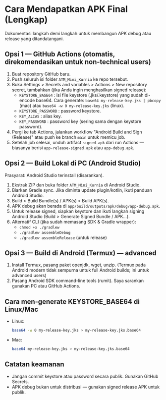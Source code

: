 # Cara Mendapatkan APK Final (Lengkap)
Dokumentasi langkah demi langkah untuk membangun APK debug atau release yang ditandatangani.

## Opsi 1 — GitHub Actions (otomatis, direkomendasikan untuk non-technical users)
1. Buat repository GitHub baru.
2. Push seluruh isi folder `ATM_Mini_Kurnia` ke repo tersebut.
3. Buka Settings > Secrets and variables > Actions > New repository secret, tambahkan (jika Anda ingin menghasilkan signed release):
   - `KEYSTORE_BASE64` : isi file keystore (.jks/.keystore) yang sudah di-encode base64. Cara generate: `base64 my-release-key.jks | pbcopy` (mac) atau `base64 -w 0 my-release-key.jks` (linux).
   - `KEYSTORE_PASSWORD` : password keystore.
   - `KEY_ALIAS` : alias key.
   - `KEY_PASSWORD` : password key (sering sama dengan keystore password).
4. Pergi ke tab Actions, jalankan workflow "Android Build and Sign (Release)" atau push ke branch `main` untuk memicu job.
5. Setelah job selesai, unduh artifact `signed-apk` dari run Actions — biasanya berisi `app-release-signed.apk` atau `app-debug.apk`.

## Opsi 2 — Build Lokal di PC (Android Studio)
Prasyarat: Android Studio terinstall (disarankan).

1. Ekstrak ZIP dan buka folder `ATM_Mini_Kurnia` di Android Studio.
2. Biarkan Gradle sync. Jika diminta update plugin/kotlin, ikuti panduan Android Studio.
3. Build > Build Bundle(s) / APK(s) > Build APK(s).
4. APK debug akan berada di `app/build/outputs/apk/debug/app-debug.apk`.
5. Untuk release signed, siapkan keystore dan ikuti langkah signing Android Studio (Build > Generate Signed Bundle / APK...).
6. Alternatif CLI (jika sudah memasang SDK & Gradle wrapper):
   - `chmod +x ./gradlew`
   - `./gradlew assembleDebug`
   - `./gradlew assembleRelease` (untuk release)

## Opsi 3 — Build di Android (Termux) — advanced
1. Install Termux, pasang paket openjdk, wget, unzip. (Termux pada Android modern tidak sempurna untuk full Android builds; ini untuk advanced users)
2. Pasang Android SDK command-line tools (rumit). Saya sarankan gunakan PC atau GitHub Actions.

## Cara men-generate KEYSTORE_BASE64 di Linux/Mac
- Linux:
  ```bash
  base64 -w 0 my-release-key.jks > my-release-key.jks.base64
  ```
- Mac:
  ```bash
  base64 my-release-key.jks > my-release-key.jks.base64
  ```

## Catatan keamanan
- Jangan commit keystore atau password secara publik. Gunakan GitHub Secrets.
- APK debug bukan untuk distribusi — gunakan signed release APK untuk publik.